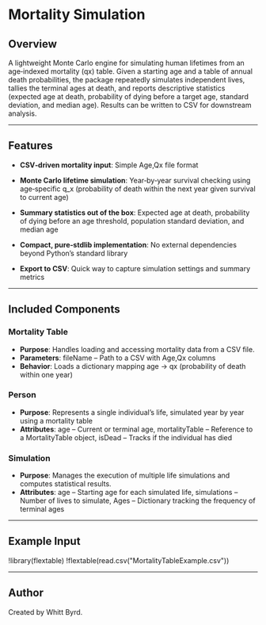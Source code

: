 # Mortality Simulation

## Overview

A lightweight Monte Carlo engine for simulating human lifetimes from an age‐indexed mortality (qx) table. Given a starting age and a table of annual death probabilities, the package repeatedly simulates independent lives, tallies the terminal ages at death, and reports descriptive statistics (expected age at death, probability of dying before a target age, standard deviation, and median age). Results can be written to CSV for downstream analysis.

---

## Features

- **CSV‑driven mortality input**: Simple Age,Qx file format

- **Monte Carlo lifetime simulation**: Year‑by‑year survival checking using age‑specific q_x (probability of death within the next year given survival to current age)

- **Summary statistics out of the box**: Expected age at death, probability of dying before an age threshold, population standard deviation, and median age

- **Compact, pure‑stdlib implementation**: No external dependencies beyond Python’s standard library

- **Export to CSV**: Quick way to capture simulation settings and summary metrics

---

## Included Components

### Mortality Table

- **Purpose**: Handles loading and accessing mortality data from a CSV file.
- **Parameters**: fileName – Path to a CSV with Age,Qx columns
- **Behavior**: Loads a dictionary mapping age -> qx (probability of death within one year)

### Person

- **Purpose**: Represents a single individual’s life, simulated year by year using a mortality table
- **Attributes**: age – Current or terminal age, mortalityTable – Reference to a MortalityTable object, isDead – Tracks if the individual has died

### Simulation

- **Purpose**: Manages the execution of multiple life simulations and computes statistical results.
- **Attributes**: age – Starting age for each simulated life, simulations – Number of lives to simulate, Ages – Dictionary tracking the frequency of terminal ages

---

## Example Input

!library(flextable)
!flextable(read.csv("MortalityTableExample.csv"))

---

## Author

Created by Whitt Byrd.
